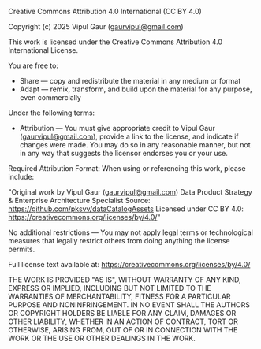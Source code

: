 Creative Commons Attribution 4.0 International (CC BY 4.0)

Copyright (c) 2025 Vipul Gaur (gaurvipul@gmail.com)

This work is licensed under the Creative Commons Attribution 4.0 International License.

You are free to:
- Share — copy and redistribute the material in any medium or format
- Adapt — remix, transform, and build upon the material for any purpose, even commercially

Under the following terms:
- Attribution — You must give appropriate credit to Vipul Gaur (gaurvipul@gmail.com), 
  provide a link to the license, and indicate if changes were made. You may do so in 
  any reasonable manner, but not in any way that suggests the licensor endorses you 
  or your use.

Required Attribution Format:
When using or referencing this work, please include:

"Original work by Vipul Gaur (gaurvipul@gmail.com)
Data Product Strategy & Enterprise Architecture Specialist
Source: https://github.com/pksvv/dataCatalogAssets
Licensed under CC BY 4.0: https://creativecommons.org/licenses/by/4.0/"

No additional restrictions — You may not apply legal terms or technological measures 
that legally restrict others from doing anything the license permits.

Full license text available at: https://creativecommons.org/licenses/by/4.0/

THE WORK IS PROVIDED "AS IS", WITHOUT WARRANTY OF ANY KIND, EXPRESS OR IMPLIED, 
INCLUDING BUT NOT LIMITED TO THE WARRANTIES OF MERCHANTABILITY, FITNESS FOR A 
PARTICULAR PURPOSE AND NONINFRINGEMENT. IN NO EVENT SHALL THE AUTHORS OR COPYRIGHT 
HOLDERS BE LIABLE FOR ANY CLAIM, DAMAGES OR OTHER LIABILITY, WHETHER IN AN ACTION 
OF CONTRACT, TORT OR OTHERWISE, ARISING FROM, OUT OF OR IN CONNECTION WITH THE 
WORK OR THE USE OR OTHER DEALINGS IN THE WORK.
